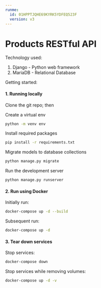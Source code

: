 ```yaml
---
runme:
  id: 01HPPTJQHE69KYRK5YDFEQ523F
  version: v3
---
```


# Products RESTful API 

Technology used: 
1. Django - Python web framework
2. MariaDB - Relational Database

Getting started: 

#### 1. Running locally

Clone the git repo; then

Create a virtual env
```sh
python -m venv env
```

Install required packages 
```sh
pip install -r requirements.txt
```

Migrate models to database collections
```sh
python manage.py migrate
```

Run the development server
```sh
python manage.py runserver 
```

#### 2. Run using Docker

Initially run:
```sh
docker-compose up -d --build
```

Subsequent run: 
```sh
docker-compose up -d 
```

#### 3. Tear down services

Stop services:
```sh
docker-compose down
```

Stop services while removing volumes: 
```sh
docker-compose up -d -v 
```